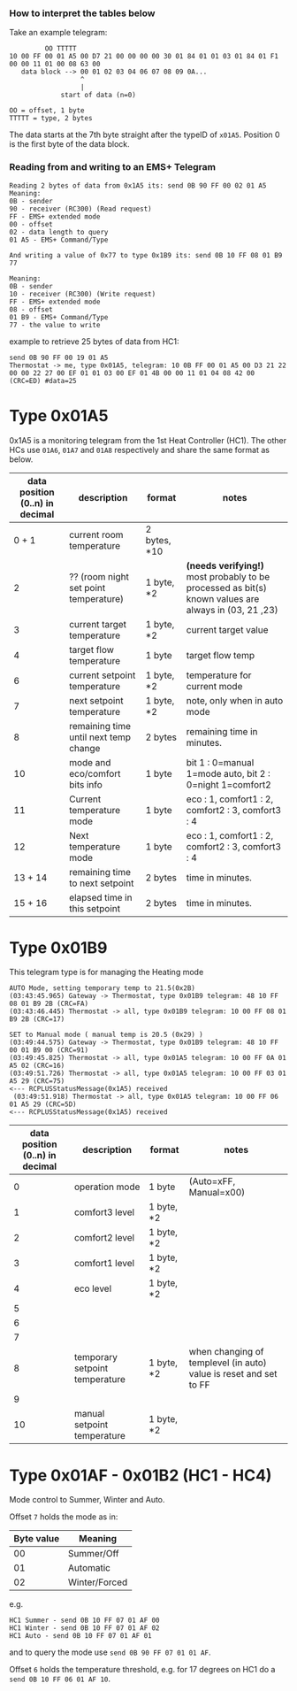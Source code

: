 ### How to interpret the tables below

Take an example telegram:
```
         OO TTTTT
10 00 FF 00 01 A5 00 D7 21 00 00 00 00 30 01 84 01 01 03 01 84 01 F1 00 00 11 01 00 08 63 00
   data block --> 00 01 02 03 04 06 07 08 09 0A...
                  ^
                  | 
             start of data (n=0)

OO = offset, 1 byte
TTTTT = type, 2 bytes
```

The data starts at the 7th byte straight after the typeID of `x01A5`. Position 0 is the first byte of the data block.

### Reading from and writing to an EMS+ Telegram

```
Reading 2 bytes of data from 0x1A5 its: send 0B 90 FF 00 02 01 A5
Meaning:
0B - sender
90 - receiver (RC300) (Read request)
FF - EMS+ extended mode
00 - offset
02 - data length to query
01 A5 - EMS+ Command/Type

And writing a value of 0x77 to type 0x1B9 its: send 0B 10 FF 08 01 B9 77

Meaning:
0B - sender
10 - receiver (RC300) (Write request)
FF - EMS+ extended mode
08 - offset
01 B9 - EMS+ Command/Type
77 - the value to write
```

example to retrieve 25 bytes of data from HC1:

```
send 0B 90 FF 00 19 01 A5
Thermostat -> me, type 0x01A5, telegram: 10 0B FF 00 01 A5 00 D3 21 22 00 00 22 27 00 EF 01 01 03 00 EF 01 4B 00 00 11 01 04 08 42 00 (CRC=ED) #data=25
```



# Type 0x01A5

0x1A5 is a monitoring telegram from the 1st Heat Controller (HC1). The other HCs use `01A6`, `01A7` and `01A8` respectively and share the same format as below.

| data position (0..n) in decimal | description | format | notes | 
| - | - | - | - |
| 0 + 1 | current room temperature | 2 bytes, *10 |
| 2 | ?? (room night set point temperature) | 1 byte, *2 | **(needs verifying!)** most probably to be processed as bit(s) known values are always in (03, 21 ,23)|
| 3 | current target temperature | 1 byte, *2 | current target value |
| 4 | target flow temperature | 1 byte | target flow temp  |
| 6 | current setpoint temperature | 1 byte, *2 | temperature for current mode |
| 7 | next setpoint temperature | 1 byte, *2 | note, only when in auto mode |
| 8 | remaining time until next temp change | 2 bytes | remaining time in minutes.|
| 10 | mode and eco/comfort bits info | 1 byte| bit 1 : 0=manual 1=mode auto, bit 2 : 0=night 1=comfort2 |
| 11 | Current temperature mode | 1 byte  | eco : 1, comfort1 : 2, comfort2 : 3, comfort3 : 4 |
| 12 | Next temperature mode | 1 byte | eco : 1, comfort1 : 2, comfort2 : 3, comfort3 : 4 |
| 13 + 14 | remaining time to next setpoint | 2 bytes | time in minutes.|
| 15 + 16 | elapsed time in this setpoint | 2 bytes | time in minutes. | 


# Type 0x01B9

This telegram type is for managing the Heating mode 

```
AUTO Mode, setting temporary temp to 21.5(0x2B)
(03:43:45.965) Gateway -> Thermostat, type 0x01B9 telegram: 48 10 FF 08 01 B9 2B (CRC=FA)
(03:43:46.445) Thermostat -> all, type 0x01B9 telegram: 10 00 FF 08 01 B9 2B (CRC=17)

SET to Manual mode ( manual temp is 20.5 (0x29) )
(03:49:44.575) Gateway -> Thermostat, type 0x01B9 telegram: 48 10 FF 00 01 B9 00 (CRC=91)
(03:49:45.825) Thermostat -> all, type 0x01A5 telegram: 10 00 FF 0A 01 A5 02 (CRC=16)
(03:49:51.726) Thermostat -> all, type 0x01A5 telegram: 10 00 FF 03 01 A5 29 (CRC=75)
<--- RCPLUSStatusMessage(0x1A5) received
 (03:49:51.918) Thermostat -> all, type 0x01A5 telegram: 10 00 FF 06 01 A5 29 (CRC=5D)
<--- RCPLUSStatusMessage(0x1A5) received

```

| data position (0..n) in decimal | description | format | notes | 
| - | - | - | - |
| 0 | operation mode | 1 byte | (Auto=xFF, Manual=x00) |
| 1 | comfort3 level | 1 byte, *2 |  |
| 2 | comfort2 level | 1 byte, *2 |  |
| 3 | comfort1 level | 1 byte, *2 |  |
| 4 | eco level  | 1 byte, *2 |  |
| 5 |  |  |  |                                         
| 6 |  |  |  |                                          
| 7 |  |  |  |                                           
| 8 | temporary setpoint temperature  | 1 byte, *2 | when changing of templevel (in auto) value is reset and set to FF  |
| 9 |  |  |  |                                           
| 10 | manual setpoint temperature  | 1 byte, *2 |  |

# Type 0x01AF - 0x01B2 (HC1 - HC4)

Mode control to Summer, Winter and Auto.

Offset `7` holds the mode as in:

|Byte value | Meaning | 
| - | - |
| 00 | Summer/Off |
| 01 | Automatic |
| 02 | Winter/Forced |

e.g.

```
HC1 Summer - send 0B 10 FF 07 01 AF 00
HC1 Winter - send 0B 10 FF 07 01 AF 02
HC1 Auto - send 0B 10 FF 07 01 AF 01
```

and to query the mode use `send 0B 90 FF 07 01 01 AF`.

Offset `6` holds the temperature threshold, e.g. for 17 degrees on HC1 do a  `send 0B 10 FF 06 01 AF 10`.
